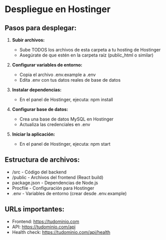 # Despliegue en Hostinger

## Pasos para desplegar:

1. **Subir archivos:**
   - Sube TODOS los archivos de esta carpeta a tu hosting de Hostinger
   - Asegúrate de que estén en la carpeta raíz (public_html o similar)

2. **Configurar variables de entorno:**
   - Copia el archivo .env.example a .env
   - Edita .env con tus datos reales de base de datos

3. **Instalar dependencias:**
   - En el panel de Hostinger, ejecuta: npm install

4. **Configurar base de datos:**
   - Crea una base de datos MySQL en Hostinger
   - Actualiza las credenciales en .env

5. **Iniciar la aplicación:**
   - En el panel de Hostinger, ejecuta: npm start

## Estructura de archivos:
- /src - Código del backend
- /public - Archivos del frontend (React build)
- package.json - Dependencias de Node.js
- Procfile - Configuración para Hostinger
- .env - Variables de entorno (crear desde .env.example)

## URLs importantes:
- Frontend: https://tudominio.com
- API: https://tudominio.com/api
- Health check: https://tudominio.com/api/health